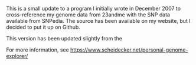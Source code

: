This is a small update to a program I initially wrote in December 2007 to cross-reference my genome data from 23andme with the SNP data available from SNPedia. The source has been available on my website, but I decided to put it up on Github.

This version has been updated slightly from the 

For more information, see https://www.scheidecker.net/personal-genome-explorer/